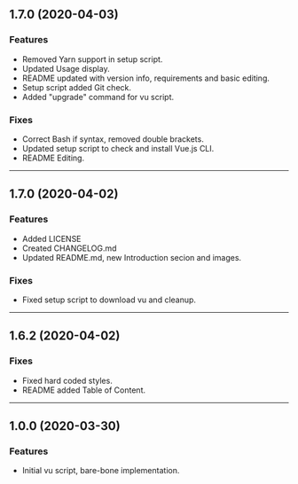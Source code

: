 ## 1.7.0 (2020-04-03)

### Features

- Removed Yarn support in setup script.
- Updated Usage display.
- README updated with version info, requirements and basic editing.
- Setup script added Git check.
- Added "upgrade" command for vu script.

### Fixes

- Correct Bash if syntax, removed double brackets.
- Updated setup script to check and install Vue.js CLI.
- README Editing.

---

## 1.7.0 (2020-04-02)

### Features

- Added LICENSE
- Created CHANGELOG.md
- Updated README.md, new Introduction secion and images.

### Fixes

- Fixed setup script to download vu and cleanup.

---

## 1.6.2 (2020-04-02)

### Fixes

- Fixed hard coded styles.
- README added Table of Content.

---

## 1.0.0 (2020-03-30)

### Features

- Initial vu script, bare-bone implementation.
